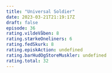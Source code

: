 ```yaml
---
title: "Universal Soldier"
date: 2023-03-21T21:19:17Z
draft: false
episode: 36
rating.vildeVåben: 8
rating.stærkeOneliners: 6
rating.fedSkurk: 8
rating.episkAction: undefined
rating.barHudOgStoreMuskler: undefined
rating.total: 32
---
```


